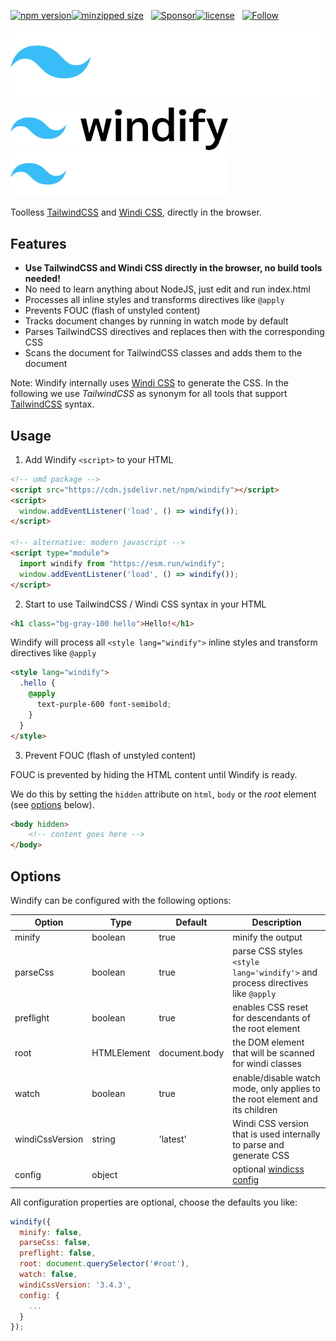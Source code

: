 [![npm version](https://img.shields.io/npm/v/windify?logo=npm&style=flat-square)](https://www.npmjs.com/package/windify/)[![minzipped size](https://img.shields.io/bundlephobia/minzip/windify?style=flat-square)](https://bundlephobia.com/result?p=windify@latest)
&nbsp;
[![Sponsor](https://img.shields.io/badge/GitHub-💖Sponsors-b5b7b9?logo=github&style=flat-square)](https://github.com/sponsors/danieldietrich)[![license](https://img.shields.io/github/license/danieldietrich/copy?style=flat-square)](https://opensource.org/licenses/MIT/)
&nbsp;
[![Follow](https://img.shields.io/twitter/follow/danieldietrich?label=Follow&style=social)](https://twitter.com/danieldietrich/)

![Windify](./public/windify.svg)

<p>
  <a href="https://windify.tw/#gh-light-mode-only" target="_blank">
    <img src="./public/windify-light.svg" alt="Tailwind CSS" width="350" height="70">
  </a>
  <a href="https://windify.tw/#gh-dark-mode-only" target="_blank">
    <img src="./public/windify-dark.svg" alt="Tailwind CSS" width="350" height="70">
  </a>
</p>

Toolless [TailwindCSS](https://tailwindcss.com) and [Windi CSS](https://windicss.org), directly in the browser.

## Features

* **Use TailwindCSS and Windi CSS directly in the browser, no build tools needed!**
* No need to learn anything about NodeJS, just edit and run index.html
* Processes all inline styles and transforms directives like `@apply`
* Prevents FOUC (flash of unstyled content)
* Tracks document changes by running in watch mode by default
* Parses TailwindCSS directives and replaces then with the corresponding CSS
* Scans the document for TailwindCSS classes and adds them to the document

Note: Windify internally uses [Windi CSS](https://windicss.org) to generate the CSS. In the following we use _TailwindCSS_ as synonym for all tools that support [TailwindCSS](https://tailwindcss.com) syntax.

## Usage

1. Add Windify `<script>` to your HTML

```html
<!-- umd package -->
<script src="https://cdn.jsdelivr.net/npm/windify"></script>
<script>
  window.addEventListener('load', () => windify());
</script>

<!-- alternative: modern javascript -->
<script type="module">
  import windify from "https://esm.run/windify";
  window.addEventListener('load', () => windify());
</script>
```

2. Start to use TailwindCSS / Windi CSS syntax in your HTML

```html
<h1 class="bg-gray-100 hello">Hello!</h1>
```

Windify will process all `<style lang="windify">` inline styles and transform directives like `@apply`

```html
<style lang="windify">
  .hello {
    @apply
      text-purple-600 font-semibold;
    }
  }
</style>    
```

3. Prevent FOUC (flash of unstyled content)

FOUC is prevented by hiding the HTML content until Windify is ready.

We do this by setting the `hidden` attribute on `html`, `body` or the _root_ element (see [options](#options) below).

```html
<body hidden>
    <!-- content goes here -->
</body>
```

## Options

Windify can be configured with the following options:

| Option | Type | Default | Description |
| --- | --- | --- | --- |
| minify | boolean | true | minify the output |
| parseCss | boolean | true | parse CSS styles `<style lang='windify'>` and process directives like `@apply` |
| preflight | boolean | true | enables CSS reset for descendants of the root element |
| root | HTMLElement | document.body | the DOM element that will be scanned for windi classes |
| watch | boolean | true | enable/disable watch mode, only applies to the root element and its children |
| windiCssVersion | string | 'latest' | Windi CSS version that is used internally to parse and generate CSS |
| config | object | | optional [windicss config](https://windicss.org/guide/configuration.html) |

All configuration properties are optional, choose the defaults you like:

```js
windify({
  minify: false,
  parseCss: false,
  preflight: false,
  root: document.querySelector('#root'),
  watch: false,
  windiCssVersion: '3.4.3',
  config: {
    ...
  }
});
```
